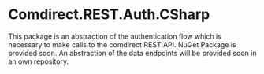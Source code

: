 # Comdirect.REST.Auth.CSharp

This package is an abstraction of the authentication flow which is necessary to make calls to the comdirect REST API. 
NuGet Package is provided soon. An abstraction of the data endpoints will be provided soon in an own repository.